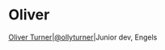 # Oliver
[Oliver Turner](Oliver/LOOKATTHIS.md)|[@ollyturner](https://github.com/ollyturner)|Junior dev, Engels
